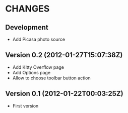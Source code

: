 CHANGES
=======

## Development

 * Add Picasa photo source

## Version 0.2 (2012-01-27T15:07:38Z)

 * Add Kitty Overflow page
 * Add Options page
 * Allow to choose toolbar button action

## Version 0.1 (2012-01-22T00:03:25Z)

 * First version
